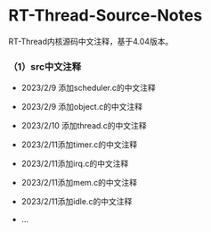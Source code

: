 # RT-Thread-Source-Notes
RT-Thread内核源码中文注释，基于4.04版本。

### （1）src中文注释

- 2023/2/9 添加scheduler.c的中文注释

- 2023/2/9 添加object.c的中文注释

- 2023/2/10 添加thread.c的中文注释

- 2023/2/11添加timer.c的中文注释

- 2023/2/11添加irq.c的中文注释

- 2023/2/11添加mem.c的中文注释

- 2023/2/11添加idle.c的中文注释

- ...

  



